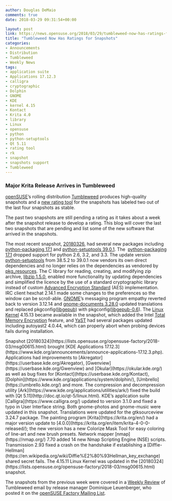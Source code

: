 ```yaml
---
author: Douglas DeMaio
comments: true
date: 2018-03-29 09:31:54+00:00

layout: post
link: https://news.opensuse.org/2018/03/29/tumbleweed-now-has-ratings-for-snapshots/
title: "Tumbleweed Now Has Ratings for Snapshots"
categories:
- Announcements
- Distribution
- Tumbleweed
- Weekly News
tags:
- application suite
- Applications 17.12.3
- calligra
- cryptographic
- Dolphin
- GNOME
- KDE
- kernel 4.15
- Kontact
- Krita 4.0
- library
- Linux
- opensuse
- python
- python-setuptools
- Qt 5.11
- rating tool
- rk
- snapshot
- snapshots support
- Tumbleweed
---
```



### **Major Krita Release Arrives in Tumbleweed**



[openSUSE](https://www.opensuse.org/)’s rolling distribution [Tumbleweed](https://en.opensuse.org/Portal:Tumbleweed) produces high-quality snapshots and a [new rating tool](http://review.tumbleweed.boombatower.com/) for the snapshots has labeled two out of the last four snapshots as stable.

The past two snapshots are still pending a rating as it takes about a week after the snapshot release to develop a rating. This blog will cover the last two snapshots that are pending and list some of the new software that arrived in the snapshots.

The most recent snapshot, [20180326](https://lists.opensuse.org/opensuse-factory/2018-03/msg00674.html), had several new packages including [python-packaging 17.1](https://pypi.python.org/pypi/packaging) and [python-setuptools 39.0.1](https://pypi.python.org/pypi/setuptools). The  [python-packaging 17.1](https://pypi.python.org/pypi/packaging) dropped support for python 2.6, 3.2, and 3.3. The update version [python-setuptools](https://pypi.python.org/pypi/setuptools) from 38.5.2 to 39.0.1 now vendors its own direct dependencies and no longer relies on the dependencies as vendored by [pkg_resources](https://github.com/pypa/setuptools/tree/master/pkg_resources). The C library for reading, creating, and modifying zip archive, [libzip 1.5.0](https://libzip.org/news/release-1.5.0.html), enabled more functionality by updating dependencies and simplified the licence by the use of a standard cryptographic library instead of custom [Advanced Encryption Standard](https://en.wikipedia.org/wiki/Advanced_Encryption_Standard) (AES) implementation. IRC client hexchat 2.14.1 made some changes to the preferences so the window can be scroll-able. [GNOME](https://www.gnome.org/)’s messaging program empathy reverted back to version 3.12.14 and [gnome-documents 3.28.0](https://github.com/GNOME/gnome-documents) updated translations and replaced pkgconfig([libgepub](https://github.com/GNOME/libgepub/releases)) with pkgconfig([libgepub-0.6](https://github.com/GNOME/libgepub/releases)). The [Linux Kernel](https://www.kernel.org/) 4.15.13 became available in the snapshot, which added the Intel [Total Memory Encryption](https://software.intel.com/en-us/blogs/2017/12/22/intel-releases-new-technology-specification-for-memory-encryption) feature, and [YaST](http://yast.opensuse.org/) had several packages updated including autoyast2 4.0.44, which can properly abort when probing devices fails during installation.

<!-- more -->Snapshot [20180324](https://lists.opensuse.org/opensuse-factory/2018-03/msg00615.html) brought [KDE Applications 17.12.3](https://www.kde.org/announcements/announce-applications-17.12.3.php). Applications had improvements to [Akregator](https://userbase.kde.org/Akregator), [Gwenview](https://userbase.kde.org/Gwenview) and [Okular](https://okular.kde.org/) as well as bug fixes for [Kontact](https://userbase.kde.org/Kontact), [Dolphin](https://www.kde.org/applications/system/dolphin/), [Umbrello](https://umbrello.kde.org/) and more. The compression and decompression utility [Ark](https://www.kde.org/applications/utilities/ark/) fixed the build with [Qt 5.11](http://doc.qt.io/qt-5/linux.html). KDE’s application suite [Calligra](https://www.calligra.org/) updated to version 3.1.0 and fixed a typo in User Interface string. Both gnome-photos and gnome-music were updated in this snapshot. Translations were updated for the gtksourceview 3.24.7 package. The painting program [Krita](https://krita.org/en/) had a major version update to [4.0.0](https://krita.org/en/item/krita-4-0-0-released/); the new version has a new Colorize Mask Tool for easy coloring of line-art and new brush presets. Network mapper [nmap](https://nmap.org/) 7.70 added 14 new Nmap Scripting Engine (NSE) scripts. Transmission 2.93 fixed a crash on the handshake if establishing a [Diffie-Hellman](https://en.wikipedia.org/wiki/Diffie%E2%80%93Hellman_key_exchange) shared secret fails. The 4.15.11 Linux Kernel was updated in the [20180324](https://lists.opensuse.org/opensuse-factory/2018-03/msg00615.html) snapshot.

The snapshots from the previous week were covered in a [Weekly Review](https://lists.opensuse.org/opensuse-factory/2018-03/msg00568.html) of Tumbleweed email by release manager Dominique Leuenberger, who posted it on the [openSUSE Factory Mailing List](https://lists.opensuse.org/opensuse-factory/).

		
